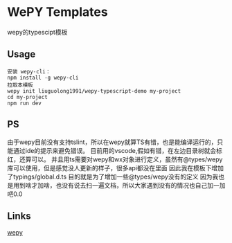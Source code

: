 # WePY Templates

wepy的typescipt模板

## Usage

```
安装 wepy-cli：
npm install -g wepy-cli
拉取本模板
wepy init liuguolong1991/wepy-typescript-demo my-project
cd my-project
npm run dev
```

## PS
由于wepy目前没有支持tslint，所以在wepy就算TS有错，也是能编译运行的，只能通过ide的提示来避免错误。
目前用的vscode,假如有错，在左边目录树就会标红，还算可以。
并且用ts需要对wepy和wx对象进行定义，虽然有@types/wepy库可以使用，但是感觉没人更新的样子，很多api都没在里面
因此我在模板下增加了typings/global.d.ts  目的就是为了增加一些@types/wepy没有的定义
因为我也是用到啥才加啥，也没有说去扫一遍文档，所以大家遇到没有的情况也自己加一加吧0.0
## Links

[wepy](https://tencent.github.io/wepy/)

